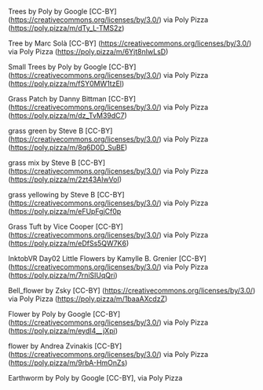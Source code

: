 Trees by Poly by Google [CC-BY] (https://creativecommons.org/licenses/by/3.0/) via Poly Pizza (https://poly.pizza/m/dTy_L-TMS2z)

Tree by Marc Solà [CC-BY] (https://creativecommons.org/licenses/by/3.0/) via Poly Pizza (https://poly.pizza/m/6Yjt8nIwLsD)

Small Trees by Poly by Google [CC-BY] (https://creativecommons.org/licenses/by/3.0/) via Poly Pizza (https://poly.pizza/m/fSY0MW1tzEl)

Grass Patch by Danny Bittman [CC-BY] (https://creativecommons.org/licenses/by/3.0/) via Poly Pizza (https://poly.pizza/m/dz_TvM39dC7)

grass green by Steve B [CC-BY] (https://creativecommons.org/licenses/by/3.0/) via Poly Pizza (https://poly.pizza/m/8q6D0D_SuBE)

grass mix by Steve B [CC-BY] (https://creativecommons.org/licenses/by/3.0/) via Poly Pizza (https://poly.pizza/m/2zt43AlwVoI)

grass yellowing by Steve B [CC-BY] (https://creativecommons.org/licenses/by/3.0/) via Poly Pizza (https://poly.pizza/m/eFUpFgjCf0p

Grass Tuft by Vice Cooper [CC-BY] (https://creativecommons.org/licenses/by/3.0/) via Poly Pizza (https://poly.pizza/m/eDfSs5QW7K6)

InktobVR Day02 Little Flowers by Kamylle B. Grenier [CC-BY] (https://creativecommons.org/licenses/by/3.0/) via Poly Pizza (https://poly.pizza/m/7rniSIUqQri)

Bell_flower by Zsky [CC-BY] (https://creativecommons.org/licenses/by/3.0/) via Poly Pizza (https://poly.pizza/m/1baaAXcdzZ)

Flower by Poly by Google [CC-BY] (https://creativecommons.org/licenses/by/3.0/) via Poly Pizza (https://poly.pizza/m/eydI4__jXpi)

flower by Andrea Zvinakis [CC-BY] (https://creativecommons.org/licenses/by/3.0/) via Poly Pizza (https://poly.pizza/m/9rbA-HmOnZs)

Earthworm by Poly by Google [CC-BY], via Poly Pizza
